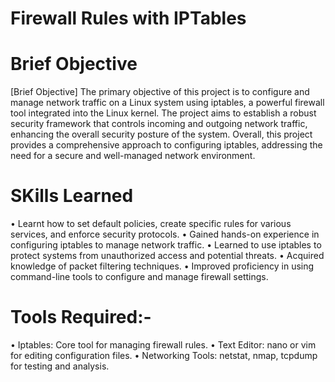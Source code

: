 # Firewall Rules with IPTables

# Brief Objective
[Brief Objective]
The primary objective of this project is to configure and manage network traffic on a Linux system using iptables, a powerful firewall tool integrated into the Linux kernel. The project aims to establish a robust security framework that controls incoming and outgoing network traffic, enhancing the overall security posture of the system. Overall, this project provides a comprehensive approach to configuring iptables, addressing the need for a secure and well-managed network environment. 

# SKills Learned
  •	Learnt how to set default policies, create specific rules for various services, and enforce security protocols.
  •	Gained hands-on experience in configuring iptables to manage network traffic. 
  •	Learned to use iptables to protect systems from unauthorized access and potential threats.
  •	Acquired knowledge of packet filtering techniques.
  •	Improved proficiency in using command-line tools to configure and manage firewall settings.

# Tools Required:-
  •	Iptables: Core tool for managing firewall rules.
  •	Text Editor: nano or vim for editing configuration files.
  •	Networking Tools: netstat, nmap, tcpdump for testing and analysis.
